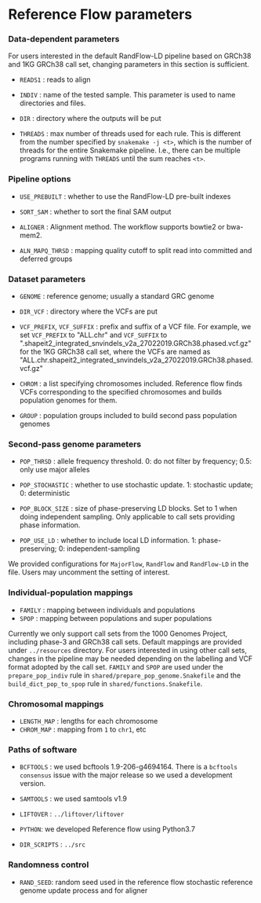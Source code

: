 # Reference Flow parameters

### Data-dependent parameters
For users interested in the default RandFlow-LD pipeline based on GRCh38 and 1KG GRCh38 call set,
changing parameters in this section is sufficient.

- `READS1` : reads to align

- `INDIV` : name of the tested sample. This parameter is used to name directories and files.

- `DIR` : directory where the outputs will be put

- `THREADS` : max number of threads used for each rule.
This is different from the number specified by `snakemake -j <t>`, which is the number of threads for the entire Snakemake pipeline. I.e., there can be multiple programs running with `THREADS` until the sum reaches `<t>`.


### Pipeline options
- `USE_PREBUILT` : whether to use the RandFlow-LD pre-built indexes

- `SORT_SAM` : whether to sort the final SAM output

- `ALIGNER` :  Alignment method. The workflow supports bowtie2 or bwa-mem2.

- `ALN_MAPQ_THRSD` : mapping quality cutoff to split read into committed and deferred groups


### Dataset parameters
- `GENOME` : reference genome; usually a standard GRC genome

- `DIR_VCF` : directory where the VCFs are put

- `VCF_PREFIX`, `VCF_SUFFIX` : prefix and suffix of a VCF file.
For example, we set `VCF_PREFIX` to "ALL.chr" and 
`VCF_SUFFIX` to ".shapeit2_integrated_snvindels_v2a_27022019.GRCh38.phased.vcf.gz"
for the 1KG GRCh38 call set, where the VCFs are named as 
"ALL.chr<chrom>.shapeit2_integrated_snvindels_v2a_27022019.GRCh38.phased.vcf.gz"

- `CHROM` : a list specifying chromosomes included. 
Reference flow finds VCFs corresponding to the specified chromosomes and builds population genomes for them.

- `GROUP` : population groups included to build second pass population genomes


### Second-pass genome parameters
- `POP_THRSD` : allele frequency threshold. 0: do not filter by frequency; 0.5: only use major alleles
  
- `POP_STOCHASTIC` : whether to use stochastic update. 1: stochastic update; 0: deterministic

- `POP_BLOCK_SIZE` : size of phase-preserving LD blocks. 
Set to 1 when doing independent sampling. Only applicable to call sets providing phase information.

- `POP_USE_LD` : whether to include local LD information. 1: phase-preserving; 0: independent-sampling

We provided configurations for `MajorFlow`, `RandFlow` and `RandFlow-LD` in the file.
Users may uncomment the setting of interest.


### Individual-population mappings
- `FAMILY` : mapping between individuals and populations
- `SPOP` : mapping between populations and super populations

Currently we only support call sets from the 1000 Genomes Project, including phase-3 and GRCh38 call sets.
Default mappings are provided under `../resources` directory.
For users interested in using other call sets, 
changes in the pipeline may be needed depending on the labelling and VCF format adopted by the call set.
`FAMILY` and `SPOP` are used under the `prepare_pop_indiv` rule in `shared/prepare_pop_genome.Snakefile` and 
the `build_dict_pop_to_spop` rule in `shared/functions.Snakefile`. 


### Chromosomal mappings
- `LENGTH_MAP` : lengths for each chromosome
- `CHROM_MAP` : mapping from `1` to `chr1`, etc


### Paths of software
- `BCFTOOLS` : we used bcftools 1.9-206-g4694164. 
There is a `bcftools consensus` issue with the major release so we used a development version.

- `SAMTOOLS` : we used samtools v1.9

- `LIFTOVER` : `../liftover/liftover`

- `PYTHON`: we developed Reference flow using Python3.7

- `DIR_SCRIPTS` : `../src`

### Randomness control
- `RAND_SEED`: random seed used in the reference flow stochastic reference genome update process and for aligner
